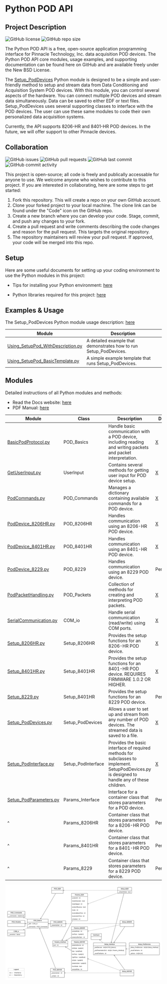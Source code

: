 # Python POD API

## Project Description 

![GitHub license](https://img.shields.io/github/license/Pinnacle-Technology-Inc/Python-POD-API)
![GitHub repo size](https://img.shields.io/github/repo-size/Pinnacle-Technology-Inc/Python-POD-API)

The Python POD API is a free, open-source application programming interface for Pinnacle Technology, Inc. data acquisition POD devices. The Python POD API core modules, usage examples, and supporting documentation can be found here on GitHub and are available freely under the New BSD License. 

The [Setup_PodDevices](/Documents/API_Manuals/Setup_PodDevices-Usage.pdf) Python module is designed to be a simple and user-friendly method to setup and stream data from Data Conditioning and Acquisition System POD devices. With this module, you can control several aspects of the hardware. You can connect multiple POD devices and stream data simultaneously. Data can be saved to either EDF or text files. Setup_PodDevices uses several supporting classes to interface with the POD devices. The user can use these same modules to code their own personalized data acquisition systems. 

Currently, the API supports 8206-HR and 8401-HR POD devices. In the future, we will offer support to other Pinnacle devices. 

## Collaboration 

![GitHub issues](https://img.shields.io/github/issues-raw/Pinnacle-Technology-Inc/Python-POD-API)
![GitHub pull requests](https://img.shields.io/github/issues-pr-raw/Pinnacle-Technology-Inc/Python-POD-API)
![GitHub last commit](https://img.shields.io/github/last-commit/Pinnacle-Technology-Inc/Python-POD-API)
![GitHub commit activity](https://img.shields.io/github/commit-activity/m/Pinnacle-Technology-Inc/Python-POD-API)

This project is open-source; all code is freely and publically accessable for anyone to use. We welcome anyone who wishes to contribute to this project. If you are interested in collaborating, here are some steps to get started: 

1. Fork this repository. This will create a repo on your own GitHub account.
2. Clone your forked project to your local machine. The clone link can be found under the "Code" icon on the GitHub repo.
3. Create a new branch where you can develop your code. Stage, commit, and push any changes to your fork.
4. Create a pull request and write comments describing the code changes and reason for the pull request. This targets the original repository.
5. The repository maintainers will review your pull request. If approved, your code will be merged into this repo. 

## Setup

Here are some useful documents for setting up your coding environment to use the Python modules in this project:

* Tips for installing your Python environment: [here](/Documents/Programming_Tutorials/PythonEnviornmentTips.txt)

* Python libraries required for this project: [here](/Code/requirements.txt)

## Examples & Usage 

The Setup_PodDevices Python module usage description: [here](/Documents/API_Manuals/Setup_PodDevices-Usage.pdf)

| Module                             | Description                                                   |
|------------------------------------|---------------------------------------------------------------|
| [Using_SetupPod_WithDescription.py](/Code/Examples/Using_SetupPod_WithDescription.py) | A detailed example that demonstrates how to run Setup_PodDevices. |
| [Using_SetupPod_BasicTemplate.py](/Code/Examples/Using_SetupPod_BasicTemplate.py) | A simple example template that runs Setup_PodDevices. |


## Modules 

Detailed instructions of all Python modules and methods: 
* Read the Docs website: [here](https://python-pod-api.readthedocs.io/en/latest/)
* PDF Manual: [here](/Documents/API_Manuals/Python_POD_API_Manual.pdf)

| Module                                                                | Class                 | Description | Docs | 
|-----------------------------------------------------------------------|-----------------------|-------------|------|
| [BasicPodProtocol.py](/Code/API_Modules/BasicPodProtocol.py)          | POD_Basics            | Handle basic communication with a POD device, including reading and writing packets and packet interpretation.  | [X](https://python-pod-api.readthedocs.io/en/latest/BasicPodProtocol.html) |
| [GetUserInput.py](/Code/API_Modules/GetUserInput.py)                  | UserInput             | Contains several methods for getting user input for POD device setup. |  [X](https://python-pod-api.readthedocs.io/en/latest/GetUserInput.html) |
| [PodCommands.py](/Code/API_Modules/PodCommands.py)                    | POD_Commands          | Manages a dictionary containing available commands for a POD device. | [X](https://python-pod-api.readthedocs.io/en/latest/PodCommands.html) |
| [PodDevice_8206HR.py](/Code/API_Modules/PodDevice_8206HR.py)          | POD_8206HR            | Handles communication using an 8206-HR POD device. | [X](https://python-pod-api.readthedocs.io/en/latest/PodDevice_8206HR.html) |
| [PodDevice_8401HR.py](/Code/API_Modules/PodDevice_8401HR.py)          | POD_8401HR            | Handles communication using an 8401-HR POD device. | [X](https://python-pod-api.readthedocs.io/en/latest/PodDevice_8401HR.html) |
| [PodDevice_8229.py](/Code/API_Modules/PodDevice_8229.py)              | POD_8229              | Handles communication using an 8229 POD device. | Pending | 
| [PodPacketHandling.py](/Code/API_Modules/PodPacketHandling.py)        | POD_Packets           | Collection of methods for creating and interpreting POD packets. | [X](https://python-pod-api.readthedocs.io/en/latest/PodPacketHandling.html) |
| [SerialCommunication.py](/Code/API_Modules/SerialCommunication.py)    | COM_io                | Handle serial communication (read/write) using COM ports. | [X](https://python-pod-api.readthedocs.io/en/latest/SerialCommunication.html) |
| [Setup_8206HR.py](/Code/API_Modules/Setup_8206HR.py)                  | Setup_8206HR          | Provides the setup functions for an 8206-HR POD device. | [X](https://python-pod-api.readthedocs.io/en/latest/Setup_8206HR.html) |
| [Setup_8401HR.py](/Code/API_Modules/Setup_8401HR.py)                  | Setup_8401HR          | Provides the setup functions for an 8401-HR POD device. REQUIRES FIRMWARE 1.0.2 OR HIGHER. |  [X](https://python-pod-api.readthedocs.io/en/latest/Setup_8401HR.html) |
| [Setup_8229.py](/Code/API_Modules/Setup_8229.py)                      | Setup_8401HR          | Provides the setup functions for an 8229 POD device. |  Pending |
| [Setup_PodDevices.py](/Code/API_Modules/Setup_PodDevices.py)          | Setup_PodDevices      | Allows a user to set up and stream from any number of POD devices. The streamed data is saved to a file. | [X](https://python-pod-api.readthedocs.io/en/latest/Setup_PodDevices.html) |
| [Setup_PodInterface.py](/Code/API_Modules/Setup_PodInterface.py)      | Setup_PodInterface    | Provides the basic interface of required methods for subclasses to implement. SetupPodDevices.py is designed to handle any of these children. | [X](https://python-pod-api.readthedocs.io/en/latest/Setup_PodInterface.html) |
| [Setup_PodParameters.py](/Code/API_Modules/Setup_PodParameters.py)    | Params_Interface      | Interface for a container class that stores parameters for a POD device. | Pending | 
| ^                                                                     | Params_8206HR         | Container class that stores parameters for a 8206-HR POD device. | Pending | 
| ^                                                                     | Params_8401HR         | Container class that stores parameters for a 8401-HR POD device. | Pending | 
| ^                                                                     | Params_8229           | Container class that stores parameters for a 8229 POD device.    | Pending | 

![UML class diagram](/Documents/Diagrams/UML-class-diagram.png)
